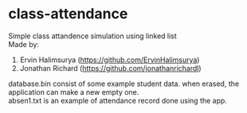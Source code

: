 # class-attendance
Simple class attandence simulation using linked list  
Made by:  
1. Ervin Halimsurya (https://github.com/ErvinHalimsurya)
2. Jonathan Richard (https://github.com/jonathanrichardl)  
  
database.bin consist of some example student data. when erased, the application can make a new empty one.   
absen1.txt is an example of attendance record done using the app.  

